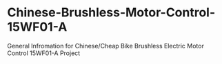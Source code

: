 # Chinese-Brushless-Motor-Control-15WF01-A
General Infromation for Chinese/Cheap Bike Brushless Electric Motor Control 15WF01-A Project
